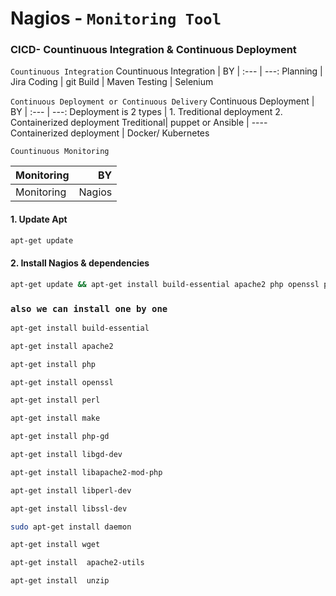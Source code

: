 # Nagios - `Monitoring Tool`

### CICD- Countinuous Integration & Continuous Deployment

`Countinuous Integration`
Countinuous Integration  |  BY 
| :--- | ---: 
Planning  |  Jira 
Coding  | git
Build   | Maven 
Testing | Selenium

`Continuous Deployment or Continuous Delivery`
Continuous Deployment  |  BY 
| :--- | ---: 
Deployment is 2 types | 1. Treditional deployment 2. Containerized deployment
Treditional| puppet or Ansible  | ----
Containerized deployment | Docker/ Kubernetes

`Countinuous Monitoring`

Monitoring  |  BY 
| :--- | ---: 
Monitoring  | Nagios |
 
 
 #### 1. Update Apt
 ```bash
 apt-get update
 ```
 #### 2. Install Nagios & dependencies
 ```bash
 apt-get update && apt-get install build-essential apache2 php openssl perl make php-gd libgd-dev libapache2-mod-php libperl-dev libssl-dev deamon wget apache2-utlis unzip
```
### `also we can install one by one`
``` bash
apt-get install build-essential

apt-get install apache2

apt-get install php

apt-get install openssl

apt-get install perl

apt-get install make

apt-get install php-gd

apt-get install libgd-dev

apt-get install libapache2-mod-php

apt-get install libperl-dev

apt-get install libssl-dev

sudo apt-get install daemon

apt-get install wget

apt-get install  apache2-utils

apt-get install  unzip

```


